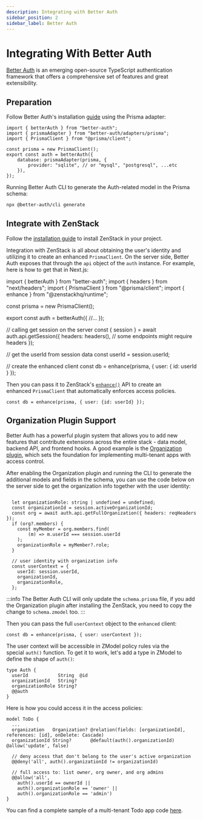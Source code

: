 ```yaml
---
description: Integrating with Better Auth
sidebar_position: 2
sidebar_label: Better Auth
---
```


# Integrating With Better Auth

[Better Auth](https://better-auth.com/) is an emerging open-source TypeScript authentication framework that offers a comprehensive set of features and great extensibility.

## Preparation

Follow Better Auth's installation [guide](https://www.better-auth.com/docs/installation#configure-database) using the Prisma adapter:

```tsx
import { betterAuth } from "better-auth";
import { prismaAdapter } from "better-auth/adapters/prisma";
import { PrismaClient } from "@prisma/client";
 
const prisma = new PrismaClient();
export const auth = betterAuth({
    database: prismaAdapter(prisma, {
        provider: "sqlite", // or "mysql", "postgresql", ...etc
    }),
});
```

Running Better Auth CLI to generate the Auth-related model in the Prisma schema:

```bash
npx @better-auth/cli generate
```

## Integrate with ZenStack

Follow the [installation guide](https://zenstack.dev/docs/install) to install ZenStack in your project. 

Integration with ZenStack is all about obtaining the user's identity and utilizing it to create an enhanced `PrismaClient`. On the server side,  Better Auth exposes that through the `api` object of the `auth` instance.  For example, here is how to get that in Next.js:

import { betterAuth } from "better-auth";
import { headers } from "next/headers";
import { PrismaClient } from "@prisma/client";
import { enhance } from "@zenstackhq/runtime";

const prisma = new PrismaClient();

export const auth = betterAuth({
    //...
});

// calling get session on the server
const { session } = await auth.api.getSession({
    headers: headers(), // some endpoints might require headers
});

// get the userId from session data
const userId = session.userId;

// create the enhanced client
const db = enhance(prisma, { user: { id: userId } });

Then you can pass it to ZenStack's [`enhance()`](https://zenstack.dev/docs/reference/runtime-api#enhance) API to create an enhanced `PrismaClient` that automatically enforces access policies.

```tsx
const db = enhance(prisma, { user: {id: userId} });
```

## Organization Plugin Support

Better Auth has a powerful plugin system that allows you to add new features that contribute extensions across the entire stack - data model, backend API, and frontend hooks. A good example is the [Organization plugin](https://www.better-auth.com/docs/plugins/organization), which sets the foundation for implementing multi-tenant apps with access control.

After enabling the Organization plugin and running the CLI to generate the additional models and fields in the schema, you can use the code below on the server side to get the organization info together with the user identity:

```tsx

  let organizationRole: string | undefined = undefined;
  const organizationId = session.activeOrganizationId;
  const org = await auth.api.getFullOrganization({ headers: reqHeaders });
  if (org?.members) {
    const myMember = org.members.find(
        (m) => m.userId === session.userId
    );
    organizationRole = myMember?.role;
  }
  
  // user identity with organization info
  const userContext = {
    userId: session.userId,
    organizationId,
    organizationRole,
  };
```

:::info
The Better Auth CLI will only update the `schema.prisma` file, if you add the Organization plugin after installing the ZenStack, you need to copy the change to `schema.zmodel` too. 
:::

Then you can pass the full `userContext` object to the `enhanced` client: 

```tsx
const db = enhance(prisma, { user: userContext });
```

The user context will be accessible in ZModel policy rules via the special `auth()` function. To get it to work, let's add a type in ZModel to define the shape of `auth()`:

```tsx
type Auth {
  userId           String  @id
  organizationId   String?
  organizationRole String?
  @@auth
}
```

Here is how you could access it in the access policies:

```tsx
model ToDo {
  ...
  organization   Organization? @relation(fields: [organizationId], references: [id], onDelete: Cascade)
  organizationId String?       @default(auth().organizationId) @allow('update', false)

  // deny access that don't belong to the user's active organization
  @@deny('all', auth().organizationId != organizationId)
  
  // full access to: list owner, org owner, and org admins
  @@allow('all', 
    auth().userId == ownerId ||
    auth().organizationRole == 'owner' ||
    auth().organizationRole == 'admin')
}
```

You can find a complete sample of a multi-tenant Todo app code [here](https://github.com/ymc9/better-auth-zenstack-multitenancy).